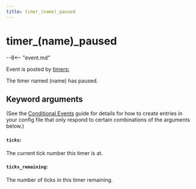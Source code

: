 ```yaml
---
title: timer_(name)_paused
---
```


# timer_(name)\_paused


--8<-- "event.md"

Event is posted by [timers:](../config/timers.md)

The timer named (name) has paused.

## Keyword arguments

(See the [Conditional Events](overview/conditional.md)
guide for details for how to create entries in your config file that
only respond to certain combinations of the arguments below.)

#### `ticks`:

The current tick number this timer is at.

#### `ticks_remaining`:

The number of ticks in this timer remaining.
